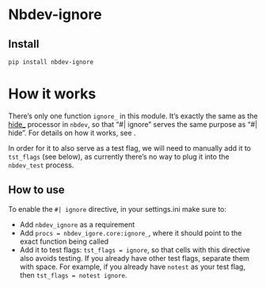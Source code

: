 Nbdev-ignore
================

<!-- WARNING: THIS FILE WAS AUTOGENERATED! DO NOT EDIT! -->

## Install

``` sh
pip install nbdev-ignore
```

# How it works

There’s only one function `ignore_` in this module. It’s exactly the
same as the [hide\_]() processor in `nbdev`, so that “\#\| ignore”
serves the same purpose as “\#\| hide”. For details on how it works, see
[]().

In order for it to also serve as a test flag, we will need to manually
add it to `tst_flags` (see below), as currently there’s no way to plug
it into the `nbdev_test` process.

## How to use

To enable the `#| ignore` directive, in your settings.ini make sure to:

- Add `nbdev_ignore` as a requirement
- Add `procs = nbdev_igore.core:ignore_`, where it should point to the
  exact function being called
- Add it to test flags: `tst_flags = ignore`, so that cells with this
  directive also avoids testing. If you already have other test flags,
  separate them with space. For example, if you already have `notest` as
  your test flag, then `tst_flags = notest ignore`.
